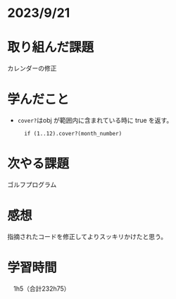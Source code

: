 # 2023/9/21
# 取り組んだ課題
カレンダーの修正

# 学んだこと
* `cover?`はobj が範囲内に含まれている時に true を返す。
  ```
    if (1..12).cover?(month_number)
  ```


# 次やる課題
ゴルフプログラム

# 感想
指摘されたコードを修正してよりスッキリかけたと思う。


# 学習時間
　1h5（合計232h75）
